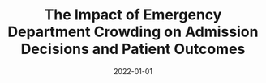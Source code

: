 ---
title: "The Impact of Emergency Department Crowding on Admission Decisions and Patient Outcomes"
authors:
  - admin
  - Junyan Wang
  - Zhankun Sun
  - Eddy Lang
date: 2022-01-01
doi: "10.1016/j.ajem.2021.10.049"
publication_types: ["2"]
publication: "*The American Journal of Emergency Medicine*, Volume 51, Pages 163–168"
url_pdf: "https://www.sciencedirect.com/science/article/pii/S0735675721008949"
tags:
  - Emergency department crowding
  - Admission decisions
  - Patient outcomes
---
